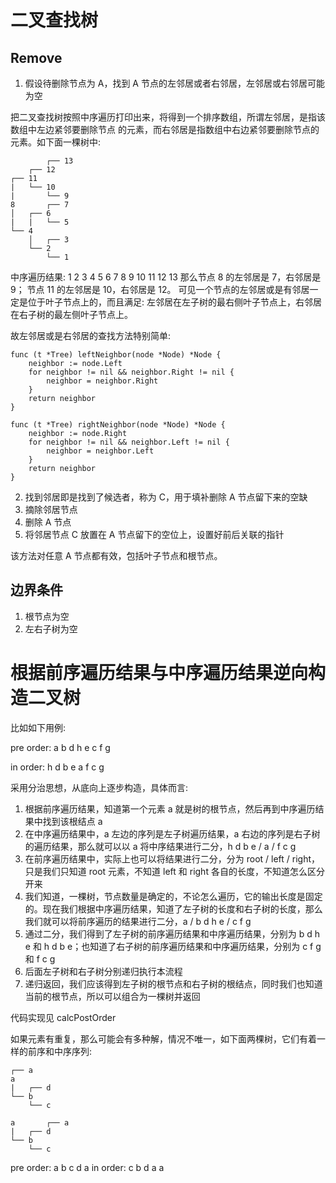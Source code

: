 # 二叉查找树

## Remove

1. 假设待删除节点为 A，找到 A 节点的左邻居或者右邻居，左邻居或右邻居可能为空

把二叉查找树按照中序遍历打印出来，将得到一个排序数组，所谓左邻居，是指该数组中左边紧邻要删除节点
的元素，而右邻居是指数组中右边紧邻要删除节点的元素。如下面一棵树中:

```
        ┌── 13
    ┌── 12
┌── 11
|   └── 10
|       └── 9
8       ┌── 7
│   ┌── 6
|   |   └── 5
└── 4
    │   ┌── 3
    └── 2
        └── 1
```

中序遍历结果: 1 2 3 4 5 6 7 8 9 10 11 12 13
那么节点 8 的左邻居是 7，右邻居是 9；
节点 11 的左邻居是 10，右邻居是 12。
可见一个节点的左邻居或是有邻居一定是位于叶子节点上的，而且满足:
左邻居在左子树的最右侧叶子节点上，右邻居在右子树的最左侧叶子节点上。

故左邻居或是右邻居的查找方法特别简单:

```
func (t *Tree) leftNeighbor(node *Node) *Node {
	neighbor := node.Left
	for neighbor != nil && neighbor.Right != nil {
		neighbor = neighbor.Right
	}
	return neighbor
}
```

```
func (t *Tree) rightNeighbor(node *Node) *Node {
	neighbor := node.Right
	for neighbor != nil && neighbor.Left != nil {
		neighbor = neighbor.Left
	}
	return neighbor
}
```

2. 找到邻居即是找到了候选者，称为 C，用于填补删除 A 节点留下来的空缺
3. 摘除邻居节点
4. 删除 A 节点
5. 将邻居节点 C 放置在 A 节点留下的空位上，设置好前后关联的指针

该方法对任意 A 节点都有效，包括叶子节点和根节点。


## 边界条件

1. 根节点为空
2. 左右子树为空


# 根据前序遍历结果与中序遍历结果逆向构造二叉树

比如如下用例:

pre order: a b d h e c f g

in  order: h d b e a f c g

采用分治思想，从底向上逐步构造，具体而言:

1. 根据前序遍历结果，知道第一个元素 a 就是树的根节点，然后再到中序遍历结果中找到该根结点 a
2. 在中序遍历结果中，a 左边的序列是左子树遍历结果，a 右边的序列是右子树的遍历结果，那么就可以以 a 将中序结果进行二分，h d b e / a / f c g
3. 在前序遍历结果中，实际上也可以将结果进行二分，分为 root / left / right，只是我们只知道 root 元素，不知道 left 和 right 各自的长度，不知道怎么区分开来
4. 我们知道，一棵树，节点数量是确定的，不论怎么遍历，它的输出长度是固定的。现在我们根据中序遍历结果，知道了左子树的长度和右子树的长度，那么我们就可以将前序遍历的结果进行二分，a / b d h e / c f g
5. 通过二分，我们得到了左子树的前序遍历结果和中序遍历结果，分别为 b d h e 和 h d b e；也知道了右子树的前序遍历结果和中序遍历结果，分别为 c f g 和 f c g
6. 后面左子树和右子树分别递归执行本流程
7. 递归返回，我们应该得到左子树的根节点和右子树的根结点，同时我们也知道当前的根节点，所以可以组合为一棵树并返回

代码实现见 calcPostOrder

如果元素有重复，那么可能会有多种解，情况不唯一，如下面两棵树，它们有着一样的前序和中序序列:
```
┌── a
a
|   ┌── d
└── b
    └── c

a       ┌── a
|   ┌── d
└── b
    └── c
```

pre order: a b c d a 
in  order: c b d a a
